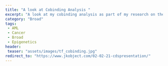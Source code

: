 ```yaml
---
title: "A look at Cobinding Analysis "
excerpt: "A look at my cobinding analysis as part of my research on the epigenetics of AML dependencies"
category: "Broad"
tags:
 - AML
 - Cancer
 - Broad
 - Epigenetics
header:
 teaser: "assets/images/tf_cobinding.jpg"
redirect_to: "https://www.jkobject.com/02-02-21-cdspresentation/"
---
```

